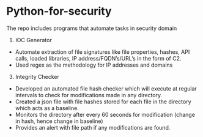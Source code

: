 # Python-for-security
The repo includes programs that automate tasks in security domain

1. IOC Generator
  - Automate extraction of file signatures like file properties, hashes, API calls, loaded libraries, IP address/FQDN’s/URL’s in the form of C2.
  - Used regex as the methodology for IP addresses and domains
    
3. Integrity Checker
  - Developed an automated file hash checker which will execute at regular intervals to check for modifications made in any directory.
  - Created a json file with file hashes stored for each file in the directory which acts as a baseline.
  - Monitors the directory after every 60 seconds for modification (change in hash, hence change in baseline)
  - Provides an alert with file path if any modifications are found.
